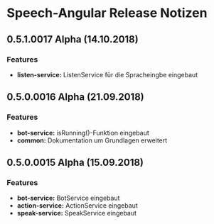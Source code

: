 # Speech-Angular Release Notizen


## 0.5.1.0017 Alpha (14.10.2018)

### Features

* **listen-service:** ListenService für die Spracheingbe eingebaut


## 0.5.0.0016 Alpha (21.09.2018)

### Features

* **bot-service:** isRunning()-Funktion eingebaut
* **common:** Dokumentation um Grundlagen erweitert


## 0.5.0.0015 Alpha (15.09.2018)

### Features

* **bot-service:** BotService eingebaut
* **action-service:** ActionService eingebaut
* **speak-service:** SpeakService eingebaut
